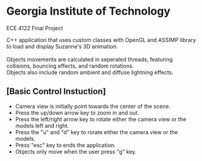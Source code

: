 # Georgia Institute of Technology
ECE 4122 Final Project

C++ application that uses custom classes with OpenGL and ASSIMP library to load and display Suzanne's 3D animation.
<br>
<br>Objects movements are calculated in seperated threads, featuring collisions, bouncing effects, and random rotations.
<br>Objects also include random ambient and diffuse lightning effects. 


## [Basic Control Instuction]
- Camera view is initially point towards the center of the scene.
- Press the up/down arrow key to zoom in and out.
- Press the left/right arrow key to rotate either the camera view or the models left and right.
- Press the "u" and "d" key to rorate either the camera view or the models.
- Press "esc" key to ends the application.
- Objects only move when the user press "g" key.
